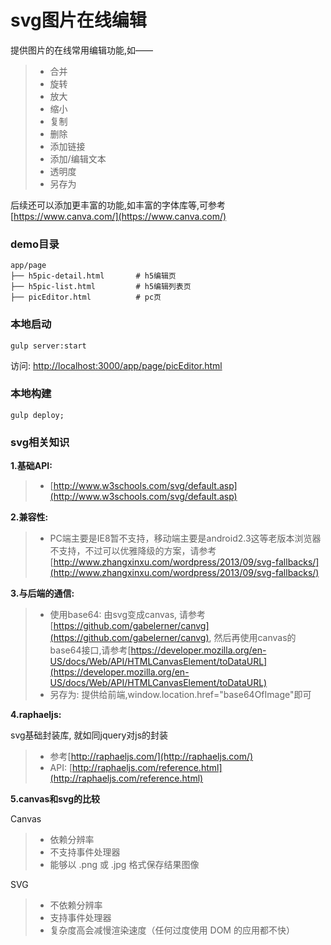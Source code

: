 svg图片在线编辑
===================

提供图片的在线常用编辑功能,如——

> - 合并
> - 旋转
> - 放大
> - 缩小
> - 复制
> - 删除
> - 添加链接
> - 添加/编辑文本
> - 透明度
> - 另存为

后续还可以添加更丰富的功能,如丰富的字体库等,可参考[https://www.canva.com/](https://www.canva.com/)


### demo目录

```
app/page
├── h5pic-detail.html       # h5编辑页
├── h5pic-list.html         # h5编辑列表页
├── picEditor.html          # pc页
```


### 本地启动

```
gulp server:start
```

访问: [http://localhost:3000/app/page/picEditor.html](http://localhost:3000/app/page/picEditor.html)


### 本地构建

```
gulp deploy;
```



### svg相关知识

**1.基础API:**

> - [http://www.w3schools.com/svg/default.asp](http://www.w3schools.com/svg/default.asp)

**2.兼容性:**

> - PC端主要是IE8暂不支持，移动端主要是android2.3这等老版本浏览器不支持，不过可以优雅降级的方案，请参考[http://www.zhangxinxu.com/wordpress/2013/09/svg-fallbacks/](http://www.zhangxinxu.com/wordpress/2013/09/svg-fallbacks/)


**3.与后端的通信:**

> - 使用base64: 由svg变成canvas, 请参考[https://github.com/gabelerner/canvg](https://github.com/gabelerner/canvg), 然后再使用canvas的base64接口,请参考[https://developer.mozilla.org/en-US/docs/Web/API/HTMLCanvasElement/toDataURL](https://developer.mozilla.org/en-US/docs/Web/API/HTMLCanvasElement/toDataURL)
> - 另存为: 提供给前端,window.location.href="base64OfImage"即可

**4.raphaeljs:**

svg基础封装库, 就如同jquery对js的封装

> - 参考[http://raphaeljs.com/](http://raphaeljs.com/)
> - API: [http://raphaeljs.com/reference.html](http://raphaeljs.com/reference.html)

**5.canvas和svg的比较**

Canvas
> - 依赖分辨率
> - 不支持事件处理器
> - 能够以 .png 或 .jpg 格式保存结果图像

SVG
> - 不依赖分辨率
> - 支持事件处理器
> - 复杂度高会减慢渲染速度（任何过度使用 DOM 的应用都不快）
